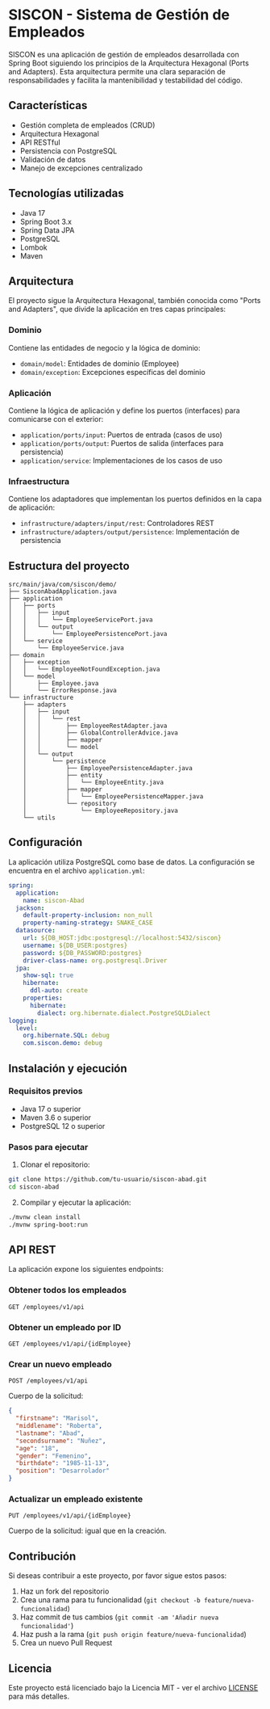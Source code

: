# SISCON - Sistema de Gestión de Empleados

SISCON es una aplicación de gestión de empleados desarrollada con Spring Boot siguiendo los principios de la Arquitectura Hexagonal (Ports and Adapters). Esta arquitectura permite una clara separación de responsabilidades y facilita la mantenibilidad y testabilidad del código.

## Características

- Gestión completa de empleados (CRUD)
- Arquitectura Hexagonal
- API RESTful
- Persistencia con PostgreSQL
- Validación de datos
- Manejo de excepciones centralizado

## Tecnologías utilizadas

- Java 17
- Spring Boot 3.x
- Spring Data JPA
- PostgreSQL
- Lombok
- Maven

## Arquitectura

El proyecto sigue la Arquitectura Hexagonal, también conocida como "Ports and Adapters", que divide la aplicación en tres capas principales:

### Dominio

Contiene las entidades de negocio y la lógica de dominio:

- `domain/model`: Entidades de dominio (Employee)
- `domain/exception`: Excepciones específicas del dominio

### Aplicación

Contiene la lógica de aplicación y define los puertos (interfaces) para comunicarse con el exterior:

- `application/ports/input`: Puertos de entrada (casos de uso)
- `application/ports/output`: Puertos de salida (interfaces para persistencia)
- `application/service`: Implementaciones de los casos de uso

### Infraestructura

Contiene los adaptadores que implementan los puertos definidos en la capa de aplicación:

- `infrastructure/adapters/input/rest`: Controladores REST
- `infrastructure/adapters/output/persistence`: Implementación de persistencia

## Estructura del proyecto

```
src/main/java/com/siscon/demo/
├── SisconAbadApplication.java
├── application
│   ├── ports
│   │   ├── input
│   │   │   └── EmployeeServicePort.java
│   │   └── output
│   │       └── EmployeePersistencePort.java
│   └── service
│       └── EmployeeService.java
├── domain
│   ├── exception
│   │   └── EmployeeNotFoundException.java
│   └── model
│       ├── Employee.java
│       └── ErrorResponse.java
└── infrastructure
    ├── adapters
    │   ├── input
    │   │   └── rest
    │   │       ├── EmployeeRestAdapter.java
    │   │       ├── GlobalControllerAdvice.java
    │   │       ├── mapper
    │   │       └── model
    │   └── output
    │       └── persistence
    │           ├── EmployeePersistenceAdapter.java
    │           ├── entity
    │           │   └── EmployeeEntity.java
    │           ├── mapper
    │           │   └── EmployeePersistenceMapper.java
    │           └── repository
    │               └── EmployeeRepository.java
    └── utils
```

## Configuración

La aplicación utiliza PostgreSQL como base de datos. La configuración se encuentra en el archivo `application.yml`:

```yaml
spring:
  application:
    name: siscon-Abad
  jackson:
    default-property-inclusion: non_null
    property-naming-strategy: SNAKE_CASE
  datasource:
    url: ${DB_HOST:jdbc:postgresql://localhost:5432/siscon}
    username: ${DB_USER:postgres}
    password: ${DB_PASSWORD:postgres}
    driver-class-name: org.postgresql.Driver
  jpa:
    show-sql: true
    hibernate:
      ddl-auto: create
    properties:
      hibernate:
        dialect: org.hibernate.dialect.PostgreSQLDialect
logging:
  level:
    org.hibernate.SQL: debug
    com.siscon.demo: debug
```

## Instalación y ejecución

### Requisitos previos

- Java 17 o superior
- Maven 3.6 o superior
- PostgreSQL 12 o superior

### Pasos para ejecutar

1. Clonar el repositorio:

```bash
git clone https://github.com/tu-usuario/siscon-abad.git
cd siscon-abad
```

2. Compilar y ejecutar la aplicación:

```bash
./mvnw clean install
./mvnw spring-boot:run
```

## API REST

La aplicación expone los siguientes endpoints:

### Obtener todos los empleados

```
GET /employees/v1/api
```

### Obtener un empleado por ID

```
GET /employees/v1/api/{idEmployee}
```

### Crear un nuevo empleado

```
POST /employees/v1/api
```

Cuerpo de la solicitud:

```json
{
  "firstname": "Marisol",
  "middlename": "Roberta",
  "lastname": "Abad",
  "secondsurname": "Nuñez",
  "age": "18",
  "gender": "Femenino",
  "birthdate": "1985-11-13",
  "position": "Desarrolador"
}
```

### Actualizar un empleado existente

```
PUT /employees/v1/api/{idEmployee}
```

Cuerpo de la solicitud: igual que en la creación.


## Contribución

Si deseas contribuir a este proyecto, por favor sigue estos pasos:

1. Haz un fork del repositorio
2. Crea una rama para tu funcionalidad (`git checkout -b feature/nueva-funcionalidad`)
3. Haz commit de tus cambios (`git commit -am 'Añadir nueva funcionalidad'`)
4. Haz push a la rama (`git push origin feature/nueva-funcionalidad`)
5. Crea un nuevo Pull Request

## Licencia

Este proyecto está licenciado bajo la Licencia MIT - ver el archivo [LICENSE](LICENSE) para más detalles.